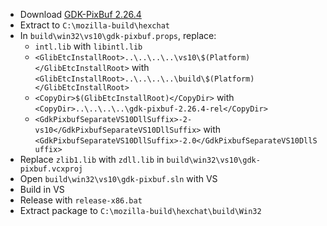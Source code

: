  * Download [GDK-PixBuf 2.26.4](http://ftp.gnome.org/pub/gnome/sources/gdk-pixbuf/2.26/gdk-pixbuf-2.26.4.tar.xz)
 * Extract to `C:\mozilla-build\hexchat`
 * In `build\win32\vs10\gdk-pixbuf.props`, replace:
	* `intl.lib` with `libintl.lib`
	* `<GlibEtcInstallRoot>..\..\..\..\vs10\$(Platform)</GlibEtcInstallRoot>` with  
`<GlibEtcInstallRoot>..\..\..\..\build\$(Platform)</GlibEtcInstallRoot>`
	* `<CopyDir>$(GlibEtcInstallRoot)</CopyDir>` with  
`<CopyDir>..\..\..\..\gdk-pixbuf-2.26.4-rel</CopyDir>`
	* `<GdkPixbufSeparateVS10DllSuffix>-2-vs10</GdkPixbufSeparateVS10DllSuffix>` with  
`<GdkPixbufSeparateVS10DllSuffix>-2.0</GdkPixbufSeparateVS10DllSuffix>`
 * Replace `zlib1.lib` with `zdll.lib` in `build\win32\vs10\gdk-pixbuf.vcxproj`
 * Open `build\win32\vs10\gdk-pixbuf.sln` with VS
 * Build in VS
 * Release with `release-x86.bat`
 * Extract package to `C:\mozilla-build\hexchat\build\Win32`
